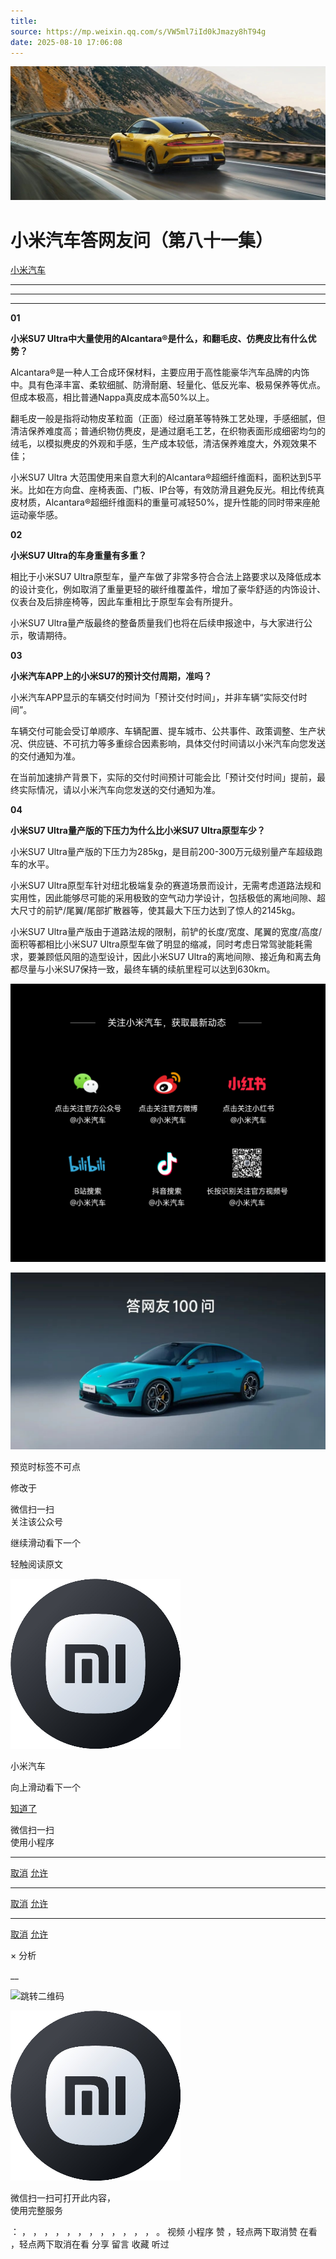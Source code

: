 ```yaml
---
title: 
source: https://mp.weixin.qq.com/s/VW5ml7iId0kJmazy8hT94g
date: 2025-08-10 17:06:08
---
```


![cover_image](images/img_6f875c94.jpg)


#  小米汽车答网友问（第八十一集）


[ 小米汽车 ](<javascript:void\(0\);>)

______

****  
****

****01****

**小米SU7 Ultra中大量使用的Alcantara®是什么，和翻毛皮、仿麂皮比有什么优势？**

Alcantara®是一种人工合成环保材料，主要应用于高性能豪华汽车品牌的内饰中。具有色泽丰富、柔软细腻、防滑耐磨、轻量化、低反光率、极易保养等优点。但成本极高，相比普通Nappa真皮成本高50%以上。

翻毛皮一般是指将动物皮革粒面（正面）经过磨革等特殊工艺处理，手感细腻，但清洁保养难度高；普通织物仿麂皮，是通过磨毛工艺，在织物表面形成细密均匀的绒毛，以模拟麂皮的外观和手感，生产成本较低，清洁保养难度大，外观效果不佳；

小米SU7 Ultra 大范围使用来自意大利的Alcantara®️超细纤维面料，面积达到5平米。比如在方向盘、座椅表面、门板、IP台等，有效防滑且避免反光。相比传统真皮材质，Alcantara®️超细纤维面料的重量可减轻50%，提升性能的同时带来座舱运动豪华感。

**02**

**小米SU7 Ultra的车身重量有多重？**

相比于小米SU7 Ultra原型车，量产车做了非常多符合合法上路要求以及降低成本的设计变化，例如取消了重量更轻的碳纤维覆盖件，增加了豪华舒适的内饰设计、仪表台及后排座椅等，因此车重相比于原型车会有所提升。

小米SU7 Ultra量产版最终的整备质量我们也将在后续申报途中，与大家进行公示，敬请期待。

**03**

**小米汽车APP上的小米SU7的预计交付周期，准吗？**

小米汽车APP显示的车辆交付时间为「预计交付时间」，并非车辆“实际交付时间”。

车辆交付可能会受订单顺序、车辆配置、提车城市、公共事件、政策调整、生产状况、供应链、不可抗力等多重综合因素影响，具体交付时间请以小米汽车向您发送的交付通知为准。

在当前加速排产背景下，实际的交付时间预计可能会比「预计交付时间」提前，最终实际情况，请以小米汽车向您发送的交付通知为准。

  

**04**

**小米SU7 Ultra量产版的下压力为什么比小米SU7 Ultra原型车少？**

小米SU7 Ultra量产版的下压力为285kg，是目前200-300万元级别量产车超级跑车的水平。

小米SU7 Ultra原型车针对纽北极端复杂的赛道场景而设计，无需考虑道路法规和实用性，因此能够尽可能的采用极致的空气动力学设计，包括极低的离地间隙、超大尺寸的前铲/尾翼/尾部扩散器等，使其最大下压力达到了惊人的2145kg。

小米SU7 Ultra量产版由于道路法规的限制，前铲的长度/宽度、尾翼的宽度/高度/面积等都相比小米SU7 Ultra原型车做了明显的缩减，同时考虑日常驾驶能耗需求，要兼顾低风阻的造型设计，因此小米SU7 Ultra的离地间隙、接近角和离去角都尽量与小米SU7保持一致，最终车辆的续航里程可以达到630km。

![img_1c3b5537.jpg](images/img_1c3b5537.jpg)

![img_61052fb0.jpg](images/img_61052fb0.jpg)

[](<>)[](<>)

预览时标签不可点

修改于

微信扫一扫  
关注该公众号

继续滑动看下一个

轻触阅读原文

![img_97d833da.jpg](images/img_97d833da.jpg)

小米汽车 

向上滑动看下一个

[知道了](<javascript:;>)

微信扫一扫  
使用小程序

****

[取消](<javascript:void\(0\);>) [允许](<javascript:void\(0\);>)

****

[取消](<javascript:void\(0\);>) [允许](<javascript:void\(0\);>)

****

[取消](<javascript:void\(0\);>) [允许](<javascript:void\(0\);>)

× 分析

__

![跳转二维码]()

![作者头像](images/img_97d833da.jpg)

微信扫一扫可打开此内容，  
使用完整服务

： ， ， ， ， ， ， ， ， ， ， ， ， 。 视频 小程序 赞 ，轻点两下取消赞 在看 ，轻点两下取消在看 分享 留言 收藏 听过